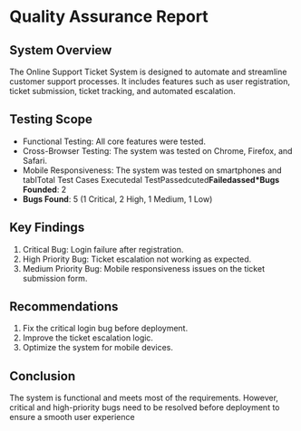 # Quality Assurance Report

## System Overview

The Online Support Ticket System is designed to automate and streamline customer support processes. It includes features such as user registration, ticket submission, ticket tracking, and automated escalation.

## Testing Scope

- Functional Testing: All core features were tested.
- Cross-Browser Testing: The system was tested on Chrome, Firefox, and Safari.
- Mobile Responsiveness: The system was tested on smartphones and tablTotal Test Cases Executedal TestPassedcuted**Failedassed\*Bugs Founded**: 2
- **Bugs Found**: 5 (1 Critical, 2 High, 1 Medium, 1 Low)

## Key Findings

1. Critical Bug: Login failure after registration.
2. High Priority Bug: Ticket escalation not working as expected.
3. Medium Priority Bug: Mobile responsiveness issues on the ticket submission form.

## Recommendations

1. Fix the critical login bug before deployment.
2. Improve the ticket escalation logic.
3. Optimize the system for mobile devices.

## Conclusion

The system is functional and meets most of the requirements. However, critical and high-priority bugs need to be resolved before deployment to ensure a smooth user experience
